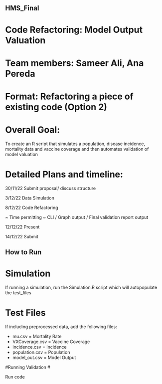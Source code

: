 ## HMS_Final ##

# Code Refactoring: Model Output Valuation # 
# Team members: Sameer Ali, Ana Pereda
# Format: Refactoring a piece of existing code (Option 2)
# Overall Goal: 

To create an R script that simulates a population, disease incidence, mortality data and vaccine coverage and then automates validation of model valuation 

# Detailed Plans and timeline:
30/11/22
Submit proposal/ discuss structure

3/12/22
Data Simulation

8/12/22
Code Refactoring

~ Time permitting ~ 
CLI / Graph output / Final validation report output

12/12/22
Present

14/12/22
Submit


## How to Run ##

# Simulation #
If running a simulation, run the Simulation.R script which will autopopulate the test_files

# Test Files #
If including preprocessed data, add the following files:
* mu.csv = Mortality Rate
* VXCoverage.csv = Vaccine Coverage
* incidence.csv = Incidence
* population.csv = Population
* model_out.csv = Model Output

#Running Validation #

Run code


